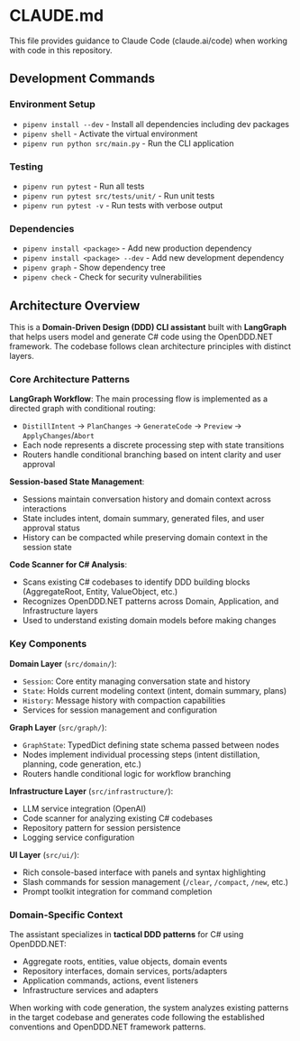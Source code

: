# CLAUDE.md

This file provides guidance to Claude Code (claude.ai/code) when working with code in this repository.

## Development Commands

### Environment Setup
- `pipenv install --dev` - Install all dependencies including dev packages
- `pipenv shell` - Activate the virtual environment
- `pipenv run python src/main.py` - Run the CLI application

### Testing
- `pipenv run pytest` - Run all tests
- `pipenv run pytest src/tests/unit/` - Run unit tests
- `pipenv run pytest -v` - Run tests with verbose output

### Dependencies
- `pipenv install <package>` - Add new production dependency
- `pipenv install <package> --dev` - Add new development dependency
- `pipenv graph` - Show dependency tree
- `pipenv check` - Check for security vulnerabilities

## Architecture Overview

This is a **Domain-Driven Design (DDD) CLI assistant** built with **LangGraph** that helps users model and generate C# code using the OpenDDD.NET framework. The codebase follows clean architecture principles with distinct layers.

### Core Architecture Patterns

**LangGraph Workflow**: The main processing flow is implemented as a directed graph with conditional routing:
- `DistillIntent` → `PlanChanges` → `GenerateCode` → `Preview` → `ApplyChanges`/`Abort`
- Each node represents a discrete processing step with state transitions
- Routers handle conditional branching based on intent clarity and user approval

**Session-based State Management**: 
- Sessions maintain conversation history and domain context across interactions
- State includes intent, domain summary, generated files, and user approval status
- History can be compacted while preserving domain context in the session state

**Code Scanner for C# Analysis**:
- Scans existing C# codebases to identify DDD building blocks (AggregateRoot, Entity, ValueObject, etc.)
- Recognizes OpenDDD.NET patterns across Domain, Application, and Infrastructure layers
- Used to understand existing domain models before making changes

### Key Components

**Domain Layer** (`src/domain/`):
- `Session`: Core entity managing conversation state and history
- `State`: Holds current modeling context (intent, domain summary, plans)
- `History`: Message history with compaction capabilities
- Services for session management and configuration

**Graph Layer** (`src/graph/`):
- `GraphState`: TypedDict defining state schema passed between nodes
- Nodes implement individual processing steps (intent distillation, planning, code generation, etc.)
- Routers handle conditional logic for workflow branching

**Infrastructure Layer** (`src/infrastructure/`):
- LLM service integration (OpenAI)
- Code scanner for analyzing existing C# codebases
- Repository pattern for session persistence
- Logging service configuration

**UI Layer** (`src/ui/`):
- Rich console-based interface with panels and syntax highlighting
- Slash commands for session management (`/clear`, `/compact`, `/new`, etc.)
- Prompt toolkit integration for command completion

### Domain-Specific Context

The assistant specializes in **tactical DDD patterns** for C# using OpenDDD.NET:
- Aggregate roots, entities, value objects, domain events
- Repository interfaces, domain services, ports/adapters
- Application commands, actions, event listeners
- Infrastructure services and adapters

When working with code generation, the system analyzes existing patterns in the target codebase and generates code following the established conventions and OpenDDD.NET framework patterns.